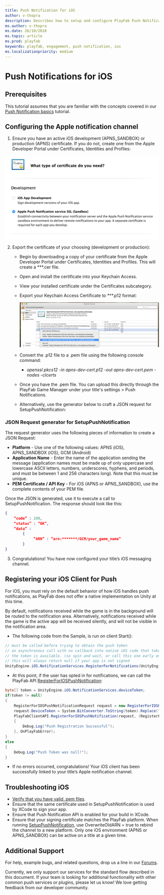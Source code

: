```yaml
---
title: Push Notification for iOS
author: v-thopra
description: Describes how to setup and configure PlayFab Push Notifications for iOS.
ms.author: v-thopra
ms.date: 26/10/2018
ms.topic: article
ms.prod: playfab
keywords: playfab, engagement, push notification, ios
ms.localizationpriority: medium
---
```


# Push Notifications for iOS

## Prerequisites

This tutorial assumes that you are familiar with the concepts covered in our [Push Notification basics](push-notification-basics.md) tutorial.

## Configuring the Apple notification channel

1. Ensure you have an active iOS development (APNS_SANDBOX) or production (APNS) certificate. If you do not, create one from the Apple Developer Portal under Certificates, Identities and Profiles:

![Apple request APNS certificate](../media/tutorials/apple-request-cert.png)

2. Export the certificate of your choosing (development or production):  
    - Begin by downloading a copy of your certificate from the Apple Developer Portal under Certificates, Identities and Profiles. This will create a ***.cer file.
    - Open and install the certificate into your Keychain Access.
    - View your installed certificate under the Certificates subcategory.
    - Export your Keychain Access Certificate to ***.p12 format:

      ![Apple export Keychain Access Certificate](../media/tutorials/apple-export-keychain-cert.png)

    - Convert the .p12 file to a .pem file using the following console command:
      - *openssl pkcs12 -in apns-dev-cert.p12 -out apns-dev-cert.pem -nodes -clcerts*
    - Once you have the .pem file. You can upload this directly through the PlayFab Game Manager under your title's settings > Push Notifications.
    - Alternatively, use the generator below to craft a JSON request for SetupPushNotification:

### JSON Request generator for SetupPushNotification

The request generator uses the following pieces of information to create a JSON Request:

- **Platform** - Use one of the following values: APNS (iOS), APNS_SANDBOX (iOS), GCM (Android)
- **Application Name** - Enter the name of the application sending the message (application names must be made up of only uppercase and lowercase ASCII letters, numbers, underscores, hyphens, and periods, and must be between 1 and 256 characters long). Note that this must be unique.
- **PEM Certificate / API Key** -  For iOS (APNS or APNS_SANDBOX), use the complete contents of your PEM file.

Once the JSON is generated, use it to execute a call to SetupPushNotification. The response should look like this:

```json
{
    “code” : 200,
    “status” : “OK”,
    “data” :
        {
             “ARN” : “arn:*******/GCM/your_game_name”
        }
}
```

3. Congratulations! You have now configured your title’s iOS messaging channel.

## Registering your iOS Client for Push

For iOS, you must rely on the default behavior of how iOS handles push notifications, as PlayFab does not offer a native implementation on Unity at this time.

By default, notifications received while the game is in the background will be routed to the notification area. Alternatively, notifications received while the game is the active app will be received silently, and will not be visible in the notification area.

- The following code from the Sample, is run on client Start():

```csharp
// must be called before trying to obtain the push token
// an asynchronous call with no callback into native iOS code that takes a moment or two before
// the token is available. (so spin and wait, or call this one early on)
// this will always return null if your app is not signed
UnityEngine.iOS.NotificationServices.RegisterForNotifications(UnityEngine.iOS.NotificationType.Alert | UnityEngine.iOS.NotificationType.Badge | UnityEngine.iOS.NotificationType.Sound, true);
```

- At this point, if the user has opted in for notifications, we can call the PlayFab API [RegisterForIOSPushNotification](xref:titleid.playfabapi.com.client.platformspecificmethods.registerforiospushnotification):

```csharp
byte[] token = UnityEngine.iOS.NotificationServices.deviceToken;
if(token != null)
{
    RegisterForIOSPushNotificationRequest request = new RegisterForIOSPushNotificationRequest();
    request.DeviceToken = System.BitConverter.ToString(token).Replace("-", "").ToLower();
    PlayFabClientAPI.RegisterForIOSPushNotification(request, (RegisterForIOSPushNotificationResult result) =>
    {
        Debug.Log("Push Registration Successful");
    }, OnPlayFabError);
}
else
{
    Debug.Log("Push Token was null!");
}
```

- If no errors occurred, congratulations! Your iOS client has been successfully linked to your title’s Apple notification channel.

## Troubleshooting iOS

- [Verify that you have valid .pem files](http://docs.aws.amazon.com/sns/latest/dg/mobile-push-apns.html).
- Ensure that the same certificate used in SetupPushNotification is used by XCode to sign your app.
- Ensure that Push Notification API is enabled for your build in XCode.
- Ensure that your signing certificate matches the PlayFab platform. When running [SetupPushNotification](xref:titleid.playfabapi.com.admin.title-widedatamanagement.setuppushnotification), use OverwriteOldARN = true to rebind the channel to a new platform. Only one iOS environment (APNS or APNS_SANDBOX) can be active on a title at a given time.

## Additional Support

For help, example bugs, and related questions, drop us a line in our [Forums](https://community.playfab.com/index.html).

Currently, we only support our services for the standard flow described in this document. If your team is looking for additional functionality with other common push services or plugins, please let us know! We love getting feedback from our developer community.
